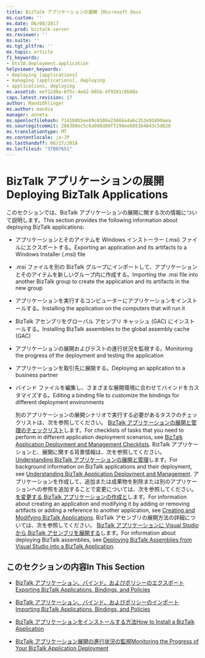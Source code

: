 ```yaml
---
title: BizTalk アプリケーションの展開 |Microsoft Docs
ms.custom: ''
ms.date: 06/08/2017
ms.prod: biztalk-server
ms.reviewer: ''
ms.suite: ''
ms.tgt_pltfrm: ''
ms.topic: article
f1_keywords:
- bts10.deployment.application
helpviewer_keywords:
- deploying [applications]
- managing [applications], deploying
- applications, deploying
ms.assetid: eef12d8a-6f5c-4eb2-b85b-df9281c0b88e
caps.latest.revision: 17
author: MandiOhlinger
ms.author: mandia
manager: anneta
ms.openlocfilehash: f141b0b5ee89c0106e25666a4a6c253e91499aea
ms.sourcegitcommit: 266308ec5c6a9d8d80ff298ee6051b4843c5d626
ms.translationtype: MT
ms.contentlocale: ja-JP
ms.lasthandoff: 06/27/2018
ms.locfileid: "37007651"
---
```

# <a name="deploying-biztalk-applications"></a><span data-ttu-id="b3693-102">BizTalk アプリケーションの展開</span><span class="sxs-lookup"><span data-stu-id="b3693-102">Deploying BizTalk Applications</span></span>
<span data-ttu-id="b3693-103">このセクションでは、BizTalk アプリケーションの展開に関する次の情報について説明します。</span><span class="sxs-lookup"><span data-stu-id="b3693-103">This section provides the following information about deploying BizTalk applications:</span></span>  
  
- <span data-ttu-id="b3693-104">アプリケーションとそのアイテムを Windows インストーラー (.msi) ファイルにエクスポートする。</span><span class="sxs-lookup"><span data-stu-id="b3693-104">Exporting an application and its artifacts to a Windows Installer (.msi) file</span></span>  
  
- <span data-ttu-id="b3693-105">.msi ファイルを別の BizTalk グループにインポートして、アプリケーションとそのアイテムを新しいグループ内に作成する。</span><span class="sxs-lookup"><span data-stu-id="b3693-105">Importing the .msi file into another BizTalk group to create the application and its artifacts in the new group</span></span>  
  
- <span data-ttu-id="b3693-106">アプリケーションを実行するコンピューターにアプリケーションをインストールする。</span><span class="sxs-lookup"><span data-stu-id="b3693-106">Installing the application on the computers that will run it</span></span>  
  
- <span data-ttu-id="b3693-107">BizTalk アセンブリをグローバル アセンブリ キャッシュ (GAC) にインストールする。</span><span class="sxs-lookup"><span data-stu-id="b3693-107">Installing BizTalk assemblies to the global assembly cache (GAC)</span></span>  
  
- <span data-ttu-id="b3693-108">アプリケーションの展開およびテストの進行状況を監視する。</span><span class="sxs-lookup"><span data-stu-id="b3693-108">Monitoring the progress of the deployment and testing the application</span></span>  
  
- <span data-ttu-id="b3693-109">アプリケーションを取引先に展開する。</span><span class="sxs-lookup"><span data-stu-id="b3693-109">Deploying an application to a business partner</span></span>  
  
- <span data-ttu-id="b3693-110">バインド ファイルを編集し、さまざまな展開環境に合わせてバインドをカスタマイズする。</span><span class="sxs-lookup"><span data-stu-id="b3693-110">Editing a binding file to customize the bindings for different deployment environments</span></span>  
  
  <span data-ttu-id="b3693-111">別のアプリケーションの展開シナリオで実行する必要があるタスクのチェックリストは、次を参照してください。 [BizTalk アプリケーションの展開と管理のチェックリスト](../core/biztalk-application-deployment-and-management-checklists.md)します。</span><span class="sxs-lookup"><span data-stu-id="b3693-111">For checklists of tasks that you need to perform in different application deployment scenarios, see [BizTalk Application Deployment and Management Checklists](../core/biztalk-application-deployment-and-management-checklists.md).</span></span> <span data-ttu-id="b3693-112">BizTalk アプリケーションと、展開に関する背景情報は、次を参照してください。 [Understanding BizTalk アプリケーションの展開と管理](../core/understanding-biztalk-application-deployment-and-management.md)します。</span><span class="sxs-lookup"><span data-stu-id="b3693-112">For background information on BizTalk applications and their deployment, see [Understanding BizTalk Application Deployment and Management](../core/understanding-biztalk-application-deployment-and-management.md).</span></span> <span data-ttu-id="b3693-113">アプリケーションを作成して、追加または成果物を削除または別のアプリケーションへの参照を追加することで変更については、次を参照してください。[を変更する BizTalk アプリケーションの作成と](../core/creating-and-modifying-biztalk-applications.md)します。</span><span class="sxs-lookup"><span data-stu-id="b3693-113">For information about creating an application and modifying it by adding or removing artifacts or adding a reference to another application, see [Creating and Modifying BizTalk Applications](../core/creating-and-modifying-biztalk-applications.md).</span></span> <span data-ttu-id="b3693-114">BizTalk アセンブリの展開方法の詳細については、次を参照してください。 [BizTalk アプリケーションに Visual Studio から BizTalk アセンブリを展開する](../core/deploying-biztalk-assemblies-from-visual-studio-into-a-biztalk-application.md)します。</span><span class="sxs-lookup"><span data-stu-id="b3693-114">For information about deploying BizTalk assemblies, see [Deploying BizTalk Assemblies from Visual Studio into a BizTalk Application](../core/deploying-biztalk-assemblies-from-visual-studio-into-a-biztalk-application.md).</span></span>  
  
## <a name="in-this-section"></a><span data-ttu-id="b3693-115">このセクションの内容</span><span class="sxs-lookup"><span data-stu-id="b3693-115">In This Section</span></span>  
  
-   [<span data-ttu-id="b3693-116">BizTalk アプリケーション、バインド、およびポリシーのエクスポート</span><span class="sxs-lookup"><span data-stu-id="b3693-116">Exporting BizTalk Applications, Bindings, and Policies</span></span>](../core/exporting-biztalk-applications-bindings-and-policies.md)  
  
-   [<span data-ttu-id="b3693-117">BizTalk アプリケーション、バインド、およびポリシーのインポート</span><span class="sxs-lookup"><span data-stu-id="b3693-117">Importing BizTalk Applications, Bindings, and Policies</span></span>](../core/importing-biztalk-applications-bindings-and-policies.md)  
  
-   [<span data-ttu-id="b3693-118">BizTalk アプリケーションをインストールする方法</span><span class="sxs-lookup"><span data-stu-id="b3693-118">How to Install a BizTalk Application</span></span>](../core/how-to-install-a-biztalk-application.md)  
  
-   [<span data-ttu-id="b3693-119">BizTalk アプリケーション展開の進行状況の監視</span><span class="sxs-lookup"><span data-stu-id="b3693-119">Monitoring the Progress of Your BizTalk Application Deployment</span></span>](../core/monitoring-the-progress-of-your-biztalk-application-deployment.md)